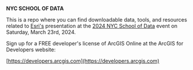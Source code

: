**NYC SCHOOL OF DATA**

This is a repo where you can find downloadable data, tools, and resources related to [Esri's](https://www.esri.com/) presentation at the [2024 NYC School of Data](https://schoolofdata.nyc/) event on Saturday, March 23rd, 2024.

Sign up for a FREE developer's license of ArcGIS Online at the ArcGIS for Developers website:

[https://developers.arcgis.com](https://developers.arcgis.com)

